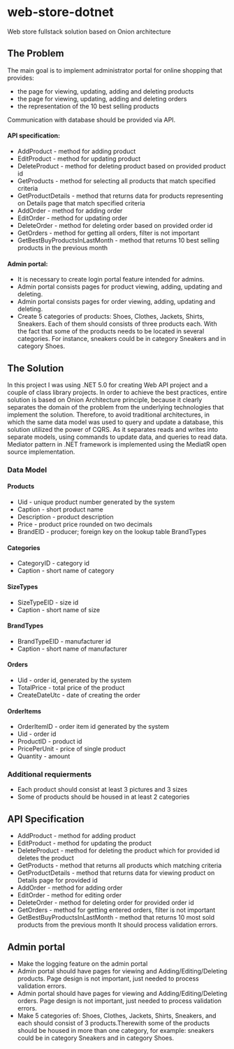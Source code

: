# web-store-dotnet
Web store fullstack solution based on Onion architecture


## The Problem

The main goal is to implement administrator portal for online shopping that provides:
- the page for viewing, updating, adding and deleting products
- the page for viewing, updating, adding and deleting orders
- the representation of the 10 best selling products

Communication with database should be provided via API.

#### API specification:

- AddProduct - method for adding product
- EditProduct - method for updating product
- DeleteProduct - method for deleting product based on provided product id
- GetProducts - method for selecting all products that match specified criteria
- GetProductDetails - method that returns data for products representing on Details page that match specified criteria
- AddOrder - method for adding order
- EditOrder - method for updating order
- DeleteOrder - method for deleting order based on provided order id
- GetOrders - method for getting all orders, filter is not important
- GetBestBuyProductsInLastMonth - method that returns 10 best selling products in the previous month


#### Admin portal:

- It is necessary to create login portal feature intended for admins.
- Admin portal consists pages for product viewing, adding, updating and deleting.
- Admin portal consists pages for order viewing, adding, updating and deleting.  
- Create 5 categories of products: Shoes, Clothes, Jackets, Shirts, Sneakers. Each of them should consists of three products each. With the fact that some of the products needs to be located in several categories. For instance, sneakers could be in category Sneakers and in category Shoes. 




## The Solution

In this project I was using .NET 5.0 for creating Web API project and a couple of class library projects.
In order to achieve the best practices, entire solution is based on Onion Architecture principle, because it clearly separates the domain of the problem from the underlying technologies that implement the solution. Therefore, to avoid traditional architectures, in which the same data model was used to query and update a database, this solution utilized the power of CQRS. As it separates reads and writes into separate models, using commands to update data, and queries to read data. Mediator pattern in .NET framework is implemented using the MediatR open source implementation. 


### Data Model

#### Products
* Uid - unique product number generated by the system
* Caption - short product name
* Description - product description
* Price - product price rounded on two decimals
* BrandEID - producer; foreign key on the lookup table BrandTypes

#### Categories
* CategoryID - category id
* Caption - short name of category
 
#### SizeTypes
* SizeTypeEID - size id
* Caption - short name of size

#### BrandTypes
* BrandTypeEID - manufacturer id
* Caption - short name of manufacturer

#### Orders
* Uid - order id, generated by the system
* TotalPrice - total price of the product
* CreateDateUtc - date of creating the order

#### OrderItems
* OrderItemID - order item id generated by the system
* Uid - order id
* ProductID - product id
* PricePerUnit - price of single product
* Quantity - amount


### Additional requierments
* Each product should consist at least 3 pictures and 3 sizes
* Some of products should be housed in at least 2 categories

## API Specification
* AddProduct - method for adding product
* EditProduct - method for updating the product
* DeleteProduct - method for deleting the product which for provided id deletes the product
* GetProducts - method that returns all products which matching criteria
* GetProductDetails - method that returns data for viewing product on Details page for provided id
* AddOrder - method for adding order
* EditOrder - method for editing order
* DeleteOrder - method for deleting order for provided order id
* GetOrders - method for getting entered orders, filter is not important
* GetBestBuyProductsInLastMonth - method that returns 10 most sold products from the previous month
It should process validation errors.

## Admin portal
* Make the logging feature on the admin portal
* Admin portal should have pages for viewing and Adding/Editing/Deleting products. Page design is not important, just needed to process validation errors.
* Admin portal should have pages for viewing and Adding/Editing/Deleting orders. Page design is not important, just needed to process validation errors.
* Make 5 categories of: Shoes, Clothes, Jackets, Shirts, Sneakers, and each should consist of 3 products.Therewith some of the products should be housed in more than one category, for example: sneakers could be in category Sneakers and in category Shoes.

